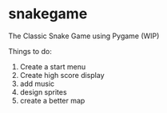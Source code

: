# snakegame
The Classic Snake Game using Pygame (WIP)

Things to do:

1) Create a start menu
2) Create high score display
3) add music
4) design sprites
5) create a better map
